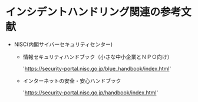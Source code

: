 # **インシデントハンドリング関連の参考文献**

* NISC(内閣サイバーセキュリティセンター)

    * 情報セキュリティハンドブック（小さな中小企業とＮＰＯ向け）

        'https://security-portal.nisc.go.jp/blue_handbook/index.html'

    * インターネットの安全・安心ハンドブック

        'https://security-portal.nisc.go.jp/handbook/index.html'